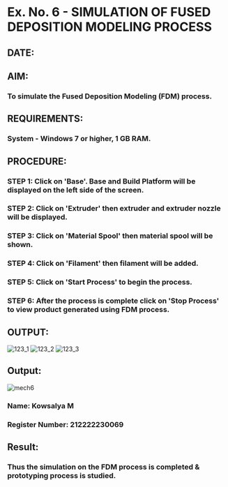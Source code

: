 # Ex. No. 6 - SIMULATION OF FUSED DEPOSITION MODELING PROCESS

## DATE: 
## AIM:
### To simulate the Fused Deposition Modeling (FDM) process.

## REQUIREMENTS:
### System - Windows 7 or higher, 1 GB RAM.

## PROCEDURE:
### STEP 1: Click on 'Base'. Base and Build Platform will be displayed on the left side of the screen.
### STEP 2: Click on 'Extruder' then extruder and extruder nozzle will be displayed.
### STEP 3: Click on 'Material Spool' then material spool will be shown.
### STEP 4: Click on 'Filament' then filament will be added.
### STEP 5: Click on 'Start Process' to begin the process.
### STEP 6: After the process is complete click on 'Stop Process' to view product generated using FDM process.

## OUTPUT:
![123_1](https://github.com/Sellakumar1987/Ex.-No---6.-SIMULATION-OF-FUSED-DEPOSITION-MODELING-PROCESS/assets/113594316/998a5e1b-4fea-4f03-a323-dd49973513a7)
![123_2](https://github.com/Sellakumar1987/Ex.-No---6.-SIMULATION-OF-FUSED-DEPOSITION-MODELING-PROCESS/assets/113594316/92d9d5de-1d13-43b2-a354-c3429e38d50b)
![123_3](https://github.com/Sellakumar1987/Ex.-No---6.-SIMULATION-OF-FUSED-DEPOSITION-MODELING-PROCESS/assets/113594316/e05c97f8-b035-4e4d-86e8-f91a73aa95a8)

## Output:
![mech6](https://github.com/Kowsalyasathya/Ex.-No---6.-SIMULATION-OF-FUSED-DEPOSITION-MODELING-PROCESS/assets/118671457/27b5dec6-db61-4296-8b62-906f0b5878d9)

### Name: Kowsalya M
### Register Number: 212222230069

## Result:
### Thus the simulation on the FDM process is completed & prototyping process is studied.
